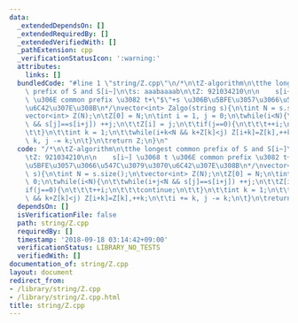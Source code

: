 ```yaml
---
data:
  _extendedDependsOn: []
  _extendedRequiredBy: []
  _extendedVerifiedWith: []
  _pathExtension: cpp
  _verificationStatusIcon: ':warning:'
  attributes:
    links: []
  bundledCode: "#line 1 \"string/Z.cpp\"\n/*\n\tZ-algorithm\n\tthe longest common\
    \ prefix of S and S[i~]\n\ts: aaabaaaab\n\tZ: 921034210\n\n    s[i~] \u3068 t\
    \ \u306E common prefix \u3082 t+\"$\"+s \u306B\u5BFE\u3057\u3066\u547C\u3079\u3070\
    \u6C42\u307E\u308B\n*/\nvector<int> Zalgo(string s){\n\tint N = s.size();\n\t\
    vector<int> Z(N);\n\tZ[0] = N;\n\tint i = 1, j = 0;\n\twhile(i<N){\n\t\twhile(i+j<N\
    \ && s[j]==s[i+j]) ++j;\n\t\tZ[i] = j;\n\t\tif(j==0){\n\t\t\t++i;\n\t\t\tcontinue;\n\
    \t\t}\n\t\tint k = 1;\n\t\twhile(i+k<N && k+Z[k]<j) Z[i+k]=Z[k],++k;\n\t\ti +=\
    \ k, j -= k;\n\t}\n\treturn Z;\n}\n"
  code: "/*\n\tZ-algorithm\n\tthe longest common prefix of S and S[i~]\n\ts: aaabaaaab\n\
    \tZ: 921034210\n\n    s[i~] \u3068 t \u306E common prefix \u3082 t+\"$\"+s \u306B\
    \u5BFE\u3057\u3066\u547C\u3079\u3070\u6C42\u307E\u308B\n*/\nvector<int> Zalgo(string\
    \ s){\n\tint N = s.size();\n\tvector<int> Z(N);\n\tZ[0] = N;\n\tint i = 1, j =\
    \ 0;\n\twhile(i<N){\n\t\twhile(i+j<N && s[j]==s[i+j]) ++j;\n\t\tZ[i] = j;\n\t\t\
    if(j==0){\n\t\t\t++i;\n\t\t\tcontinue;\n\t\t}\n\t\tint k = 1;\n\t\twhile(i+k<N\
    \ && k+Z[k]<j) Z[i+k]=Z[k],++k;\n\t\ti += k, j -= k;\n\t}\n\treturn Z;\n}\n"
  dependsOn: []
  isVerificationFile: false
  path: string/Z.cpp
  requiredBy: []
  timestamp: '2018-09-18 03:14:42+09:00'
  verificationStatus: LIBRARY_NO_TESTS
  verifiedWith: []
documentation_of: string/Z.cpp
layout: document
redirect_from:
- /library/string/Z.cpp
- /library/string/Z.cpp.html
title: string/Z.cpp
---
```

